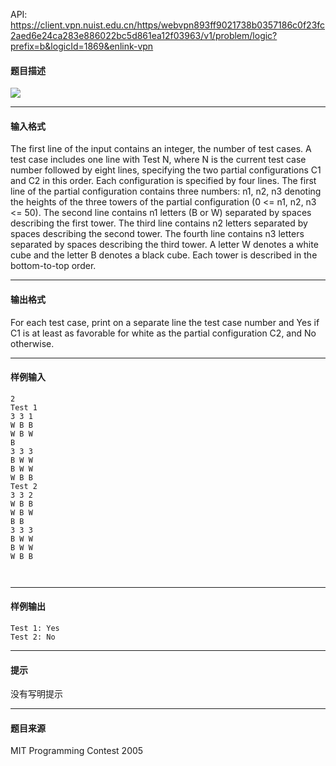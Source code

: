 API: https://client.vpn.nuist.edu.cn/https/webvpn893ff9021738b0357186c0f23fc2aed6e24ca283e886022bc5d861ea12f03963/v1/problem/logic?prefix=b&logicId=1869&enlink-vpn

#### 题目描述

![](../file/1869_0.jpg)

---

#### 输入格式

The first line of the input contains an integer, the number of test cases. A test case includes one line with Test N, where N is the current test case number followed by eight lines, specifying the two partial configurations C1 and C2 in this order. Each configuration is specified by four lines. The first line of the partial configuration contains three numbers: n1, n2, n3 denoting the heights of the three towers of the partial configuration (0 <= n1, n2, n3 <= 50). The second line contains n1 letters (B or W) separated by spaces describing the first tower. The third line contains n2 letters separated by spaces describing the second tower. The fourth line contains n3 letters separated by spaces describing the third tower. A letter W denotes a white cube and the letter B denotes a black cube. Each tower is described in the bottom-to-top order.

---

#### 输出格式

For each test case, print on a separate line the test case number and Yes if C1 is at least as favorable for white as the partial configuration C2, and No otherwise.

---

#### 样例输入
```
2
Test 1
3 3 1
W B B
W B W
B
3 3 3
B W W
B W W
W B B
Test 2
3 3 2
W B B
W B W
B B
3 3 3
B W W
B W W
W B B



```

---

#### 样例输出
```
Test 1: Yes
Test 2: No
```

---

#### 提示

没有写明提示

---

#### 题目来源

MIT Programming Contest 2005